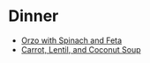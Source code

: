 # Dinner

* [Orzo with Spinach and Feta](orzo-with-spinach-and-feta.md)
* [Carrot, Lentil, and Coconut Soup](carrot-lentil-and-coconut-soup.md)
